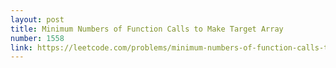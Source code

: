 ```yaml
---
layout: post
title: Minimum Numbers of Function Calls to Make Target Array
number: 1558
link: https://leetcode.com/problems/minimum-numbers-of-function-calls-to-make-target-array
---
```

